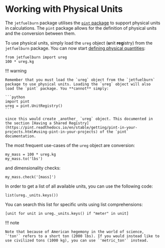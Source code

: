 # Working with Physical Units

The `jetfuelburn` package utilises the [`pint` package](https://pint.readthedocs.io/en/stable/) to support physical units in calculations. The `pint` package allows for the definition of physical units and the conversion between them.

To use physical units, simply load the `ureg` object (**u**nit **reg**istry) from the `jetfuelburn` package. You can now start [defining physical quantities](https://pint.readthedocs.io/en/stable/user/defining-quantities.html): 

```pyodide session="units" install="jetfuelburn"
from jetfuelburn import ureg
100 * ureg.kg
```

!!! warning

    Remember that you must load the `ureg` object from the `jetfuelburn` package to use physical units. Loading the `ureg` object will also load the `pint` package. You **cannot** simply:

    ```python
    import pint
    ureg = pint.UnitRegistry()
    ```

    since this would create _another_ `ureg` object. This documented in the section [Having a Shared Registry](https://pint.readthedocs.io/en/stable/getting/pint-in-your-projects.html#using-pint-in-your-projects) of the `pint` documentation.

The most frequent use-cases of the `ureg` object are conversion:

```pyodide session="units"
my_mass = 100 * ureg.kg
my_mass.to('lbs')
```

and dimensionality checks:

```pyodide session="units"
my_mass.check('[mass]')
```

In order to get a list of all available units, you can use the following code:

```pyodide session="units"
list(ureg._units.keys())
```

You can search this list for specific units using list comprehensions:

```pyodide session="units"
[unit for unit in ureg._units.keys() if "meter" in unit]
```

!!! note

    Note that because of American hegemony in the world of science, `'ton'` refers to a short ton (2000 lbs). If you would instead like to use civilized tons (1000 kg), you can use `'metric_ton'` instead.